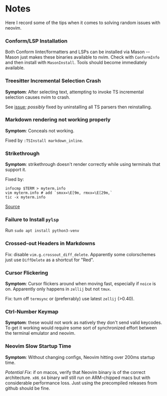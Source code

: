 # Notes

Here I record some of the tips when it comes to solving random issues with
neovim.

### Conform/LSP Installation

Both Conform linter/formatters and LSPs can be installed via Mason -- Mason
just makes these binaries available to nvim. Check with `ConformInfo` and then
install with `MasonInstall`. Tools should become immediately available.

### Treesitter Incremental Selection Crash

**Symptom**: After selecting text, attempting to invoke TS incremental selection
causes nvim to crash.

See [issue](https://github.com/nvim-treesitter/nvim-treesitter/issues/5501);
_possibly_ fixed by uninstalling all TS parsers then reinstalling.

### Markdown rendering not working properly

**Symptom**: Conceals not working.

Fixed by `:TSInstall markdown_inline`.

### Strikethrough

**Symptom**: strikethrough doesn't render correctly while using terminals that
support it.

Fixed by:

```
infocmp $TERM > myterm.info
vim myterm.info # add `smxx=\E[9m, rmxx=\E[29m,`
tic -x myterm.info
```

[Source](https://github.com/neovim/neovim/discussions/24346#discussioncomment-9197378)

### Failure to Install `pylsp`

Run `sudo apt install python3-venv`

### Crossed-out Headers in Markdowns

Fix: disable `vim.g.crossout_diff_delete`. Apparently some colorschemes just
use `DiffDelete` as a shortcut for "Red".

### Cursor Flickering

**Symptom**: Cursor flickers around when moving fast, especially if `noice`
is on. Apparently only happens in `zellij` but not `tmux`.

Fix: turn off `termsync` or (preferrably) use latest `zellij` (>0.40).

### Ctrl-Number Keymap

**Symptom**: these would not work as natively they don't send valid keycodes.
To get it working would require some sort of synchronized effort between the
terminal emulator and neovim.

### Neovim Slow Startup Time

**Symptom**: Without changing configs, Neovim hitting over 200ms startup time.

*Potential Fix*: if on macos, verify that Neovim binary is of the correct
architecture. `x86_64` binary *will* still run on ARM-chipped macs but with
considerable performance loss. Just using the precompiled releases from github
should be fine.
